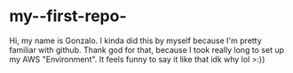 # my--first-repo-

Hi, my name is Gonzalo. I kinda did this by myself because I'm pretty familiar with github. Thank god for that, because I took really long to set up my AWS "Environment". It feels funny to say it like that idk why lol >:))